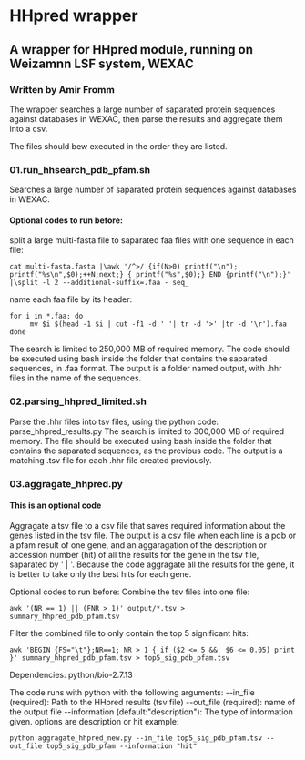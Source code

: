 
# HHpred wrapper
## A wrapper for HHpred module, running on Weizamnn LSF system, WEXAC
### Written by Amir Fromm

The wrapper searches a large number of saparated protein sequences against databases in WEXAC, then parse the results and aggregate them into a csv.

The files should bew executed in the order they are listed.

### 01.run_hhsearch_pdb_pfam.sh
Searches a large number of saparated protein sequences against databases in WEXAC.

#### Optional codes to run before:
split a large multi-fasta file to saparated faa files with one sequence in each file:
```
cat multi-fasta.fasta |\awk '/^>/ {if(N>0) printf("\n"); printf("%s\n",$0);++N;next;} { printf("%s",$0);} END {printf("\n");}' |\split -l 2 --additional-suffix=.faa - seq_
```
name each faa file by its header:
```
for i in *.faa; do 
     mv $i $(head -1 $i | cut -f1 -d ' '| tr -d '>' |tr -d '\r').faa
done
```

The search is limited to 250,000 MB of required memory.
The code should be executed using bash inside the folder that contains the saparated sequences, in .faa format.
The output is a folder named output, with .hhr files in the name of the sequences.

### 02.parsing_hhpred_limited.sh
Parse the .hhr files into tsv files, using the python code: parse_hhpred_results.py
The search is limited to 300,000 MB of required memory.
The file should be executed using bash inside the folder that contains the saparated sequences, as the previous code.
The output is a matching .tsv file for each .hhr file created previously.

### 03.aggragate_hhpred.py
#### This is an optional code
Aggragate a tsv file to a csv file that saves required information about the genes listed in the tsv file.
The output is a csv file when each line is a pdb or a pfam result of one gene, and an aggaragation of the description or accession number (hit) of all the results for the gene in the tsv file, saparated by ' | '.
Because the code aggragate all the results for the gene, it is better to take only the best hits for each gene.

Optional codes to run before:
Combine the tsv files into one file:
```
awk '(NR == 1) || (FNR > 1)' output/*.tsv > summary_hhpred_pdb_pfam.tsv
```
Filter the combined file to only contain the top 5 significant hits:
```
awk 'BEGIN {FS="\t"};NR==1; NR > 1 { if ($2 <= 5 &&  $6 <= 0.05) print }' summary_hhpred_pdb_pfam.tsv > top5_sig_pdb_pfam.tsv
```
Dependencies:
python/bio-2.7.13

The code runs with python with the following arguments:
--in_file (required): Path to the HHpred results (tsv file)
--out_file (required): name of the output file 
--information (default:"description"): The type of information given. options are description or hit
example:
```
python aggragate_hhpred_new.py --in_file top5_sig_pdb_pfam.tsv --out_file top5_sig_pdb_pfam --information "hit"
```
